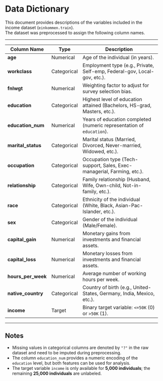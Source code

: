 # Data Dictionary

This document provides descriptions of the variables included in the income dataset (`einkommen.train`).  
The dataset was preprocessed to assign the following column names.

---

| Column Name      | Type        | Description                                                                 |
|------------------|-------------|-----------------------------------------------------------------------------|
| **age**          | Numerical   | Age of the individual (in years).                                           |
| **workclass**    | Categorical | Employment type (e.g., Private, Self-emp, Federal-gov, Local-gov, etc.).    |
| **fnlwgt**       | Numerical   | Weighting factor to adjust for survey selection bias.                       |
| **education**    | Categorical | Highest level of education attained (Bachelors, HS-grad, Masters, etc.).    |
| **education_num**| Numerical   | Years of education completed (numeric representation of `education`).       |
| **marital_status** | Categorical | Marital status (Married, Divorced, Never-married, Widowed, etc.).           |
| **occupation**   | Categorical | Occupation type (Tech-support, Sales, Exec-managerial, Farming, etc.).      |
| **relationship** | Categorical | Family relationship (Husband, Wife, Own-child, Not-in-family, etc.).        |
| **race**         | Categorical | Ethnicity of the individual (White, Black, Asian-Pac-Islander, etc.).       |
| **sex**          | Categorical | Gender of the individual (Male/Female).                                     |
| **capital_gain** | Numerical   | Monetary gains from investments and financial assets.                       |
| **capital_loss** | Numerical   | Monetary losses from investments and financial assets.                      |
| **hours_per_week** | Numerical | Average number of working hours per week.                                   |
| **native_country** | Categorical | Country of birth (e.g., United-States, Germany, India, Mexico, etc.).       |
| **income**       | Target      | Binary target variable: `<=50K` (0) or `>50K` (1).                          |

---

## Notes
- Missing values in categorical columns are denoted by `"?"` in the raw dataset and need to be imputed during preprocessing.  
- The column `education_num` provides a numeric encoding of the `education` level, but both features can be used for analysis.  
- The target variable `income` is only available for **5,000 individuals**; the remaining **25,000 individuals** are unlabeled.
